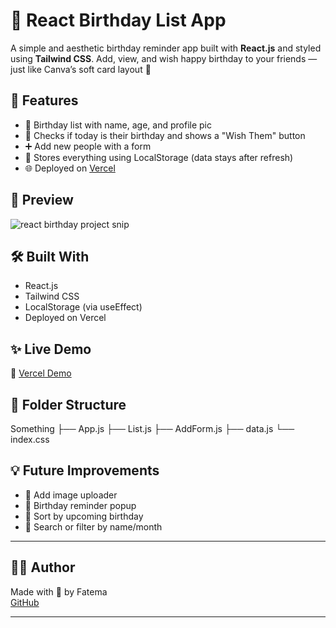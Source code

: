 # 🎂 React Birthday List App

A simple and aesthetic birthday reminder app built with **React.js** and styled using **Tailwind CSS**. Add, view, and wish happy birthday to your friends — just like Canva’s soft card layout 💜

## 🚀 Features

- 🎉 Birthday list with name, age, and profile pic
- 📅 Checks if today is their birthday and shows a "Wish Them" button
- ➕ Add new people with a form
- 💾 Stores everything using LocalStorage (data stays after refresh)
- 🌐 Deployed on [Vercel](#) 

## 📸 Preview

![react birthday project snip](https://github.com/user-attachments/assets/73b1b579-516c-4cfb-832e-f2fe99dd12c4)

## 🛠️ Built With

- React.js
- Tailwind CSS
- LocalStorage (via useEffect)
- Deployed on Vercel 

## ✨ Live Demo

🔗 [Vercel Demo]([react-birthday-list.vercel.app](https://react-birthday-list.vercel.app/))  

## 📂 Folder Structure
Something
├── App.js
├── List.js
├── AddForm.js
├── data.js
└── index.css

## 💡 Future Improvements

- 🎨 Add image uploader
- 🔔 Birthday reminder popup
- 📆 Sort by upcoming birthday
- 🔎 Search or filter by name/month

---

## 👩‍💻 Author

Made with 💖 by Fatema  
[GitHub](https://github.com/Fatema-coder)

---

